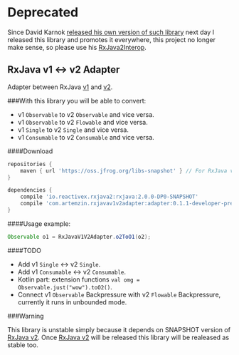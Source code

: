 # Deprecated

Since David Karnok [released his own version of such library](https://github.com/akarnokd/RxJava2Interop) next day I released this library and promotes it everywhere, this project no longer make sense, so please use his [RxJava2Interop](https://github.com/akarnokd/RxJava2Interop).

## RxJava v1 <-> v2 Adapter

Adapter between RxJava [v1][RxJavaV1] and [v2][RxJavaV2].

###With this library you will be able to convert:

* v1 `Observable` to v2 `Observable` and vice versa.
* v1 `Observable` to v2 `Flowable` and vice versa.
* v1 `Single` to v2 `Single` and vice versa.
* v1 `Consumable` to v2 `Consumable` and vice versa.

####Download

```groovy
repositories {
    maven { url 'https://oss.jfrog.org/libs-snapshot' } // For RxJava v2 developer preview.
}

dependencies {
    compile 'io.reactivex.rxjava2:rxjava:2.0.0-DP0-SNAPSHOT'
    compile 'com.artemzin.rxjavav1v2adapter:adapter:0.1.1-developer-preview'
}
```

####Usage example:

```java
Observable o1 = RxJavaV1V2Adapter.o2ToO1(o2);
```

####TODO

* Add  v1 `Single` <-> v2 `Single`.
* Add  v1 `Consumable` <-> v2 `Consumable`.
* Kotlin part: extension functions `val omg = Observable.just("wow").toO2()`.
* Connect v1 `Observable` Backpressure with v2 `Flowable` Backpressure, currently it runs in unbounded mode.

###Warning

This library is unstable simply because it depends on SNAPSHOT version of [RxJava v2][RxJavaV2]. Once [RxJava v2][RxJavaV2] will be released this library will be realeased as stable too.

[RxJavaV1]: https://github.com/ReactiveX/RxJava/tree/1.x
[RxJavaV2]: https://github.com/ReactiveX/RxJava/tree/2.x
